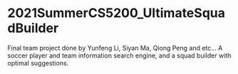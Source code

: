 # 2021SummerCS5200_UltimateSquadBuilder
Final team project done by Yunfeng Li, Siyan Ma, Qiong Peng and etc... A soccer player and team information search engine, and a squad builder with optimal suggestions.
